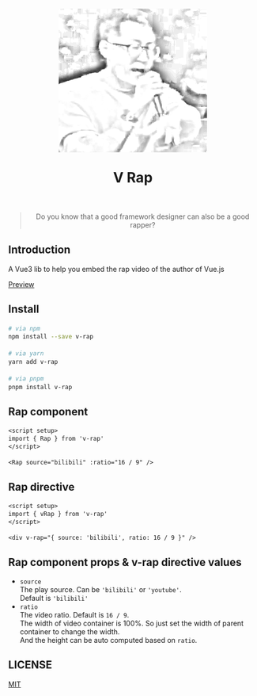 <h1 align="center">
  <br>
 <img align="center" alt="Sveltepress" src="./public/rapper-hand-draw.png" />
  <br>
  <br>
  V Rap
  <br>
  <br>
</h1>

<div align="center">

> Do you know that a good framework designer can also be a good rapper?

</div>

## Introduction

A Vue3 lib to help you embed the rap video of the author of Vue.js

[Preview](https://blackman99.github.io/v-rap/)

## Install

```sh
# via npm
npm install --save v-rap

# via yarn
yarn add v-rap

# via pnpm
pnpm install v-rap
```

## Rap component

```vue
<script setup>
import { Rap } from 'v-rap'
</script>

<Rap source="bilibili" :ratio="16 / 9" />
```

## Rap directive

```vue
<script setup>
import { vRap } from 'v-rap'
</script>

<div v-rap="{ source: 'bilibili', ratio: 16 / 9 }" />
```
## Rap component props & v-rap directive values

* `source`  
The play source. Can be `'bilibili'` or `'youtube'`.  
Default is `'bilibili'`
* `ratio`  
The video ratio. Default is `16 / 9`.  
The width of video container is 100%. So just set the width of parent container to change the width.  
And the height can be auto computed based on `ratio`.

## LICENSE

[MIT](./LICENSE)
